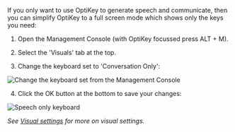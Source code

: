 If you only want to use OptiKey to generate speech and communicate, then you can simplify OptiKey to a full screen mode which shows only the keys you need:

1. Open the Management Console (with OptiKey focussed press ALT + M).

2. Select the 'Visuals' tab at the top.

3. Change the keyboard set to 'Conversation Only':

  ![Change the keyboard set from the Management Console](https://github.com/JuliusSweetland/OptiKey/blob/gh-pages/images/Management_Console_Visual_Numbered.png)

4. Click the OK button at the bottom to save your changes:

  ![Speech only keyboard](https://github.com/JuliusSweetland/OptiKey/blob/gh-pages/images/Keyboard_Alpha_Speech_Only.png)

*See [Visual settings](https://github.com/JuliusSweetland/OptiKey/wiki/Visual-settings) for more on visual settings.*